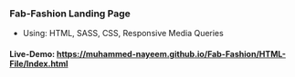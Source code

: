 ### Fab-Fashion Landing Page

- Using: HTML, SASS, CSS, Responsive Media Queries

#### Live-Demo: https://muhammed-nayeem.github.io/Fab-Fashion/HTML-File/Index.html